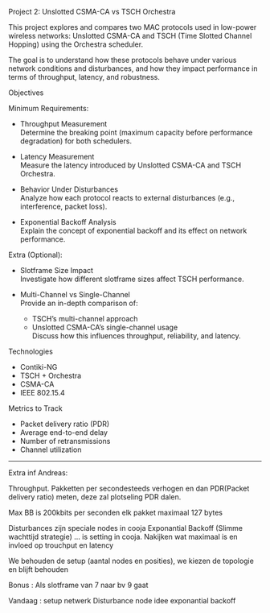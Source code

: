 Project 2: Unslotted CSMA-CA vs TSCH Orchestra

This project explores and compares two MAC protocols used in low-power wireless networks: Unslotted CSMA-CA and TSCH (Time Slotted Channel Hopping) using the Orchestra scheduler.

The goal is to understand how these protocols behave under various network conditions and disturbances, and how they impact performance in terms of throughput, latency, and robustness.

Objectives

Minimum Requirements:
- Throughput Measurement  
  Determine the breaking point (maximum capacity before performance degradation) for both schedulers.

- Latency Measurement  
  Measure the latency introduced by Unslotted CSMA-CA and TSCH Orchestra.

- Behavior Under Disturbances  
  Analyze how each protocol reacts to external disturbances (e.g., interference, packet loss).

- Exponential Backoff Analysis  
  Explain the concept of exponential backoff and its effect on network performance.

Extra (Optional):
- Slotframe Size Impact  
  Investigate how different slotframe sizes affect TSCH performance.

- Multi-Channel vs Single-Channel  
  Provide an in-depth comparison of:
  - TSCH’s multi-channel approach
  - Unslotted CSMA-CA’s single-channel usage  
  Discuss how this influences throughput, reliability, and latency.

Technologies
- Contiki-NG
- TSCH + Orchestra
- CSMA-CA
- IEEE 802.15.4

Metrics to Track
- Packet delivery ratio (PDR)
- Average end-to-end delay
- Number of retransmissions
- Channel utilization

------------------------------

Extra inf Andreas:

Throughput.  Pakketten per secondesteeds verhogen en dan PDR(Packet delivery ratio) meten, deze zal plotseling PDR dalen.


Max BB is 200kbits per seconden
elk pakket maximaal 127 bytes


Disturbances zijn speciale nodes in cooja
Exponantial Backoff (Slimme wachttijd strategie) ... is setting in cooja.  Nakijken wat maximaal is en invloed op trouchput en latency

We behouden de setup (aantal nodes en posities), we kiezen de topologie en blijft behouden

Bonus :  Als slotframe van 7 naar bv 9 gaat


Vandaag : setup netwerk
Disturbance node
idee exponantial backoff






